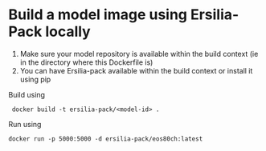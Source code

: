 # Build a model image using Ersilia-Pack locally

1. Make sure your model repository is available within the build context (ie in the directory where this Dockerfile is)
2. You can have Ersilia-pack available within the build context or install it using pip

Build using
```
 docker build -t ersilia-pack/<model-id> .
```

Run using
```
docker run -p 5000:5000 -d ersilia-pack/eos80ch:latest
```